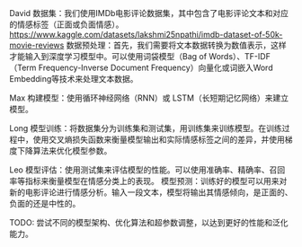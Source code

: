David
数据集：我们使用IMDb电影评论数据集，其中包含了电影评论文本和对应的情感标签（正面或负面情感）。
https://www.kaggle.com/datasets/lakshmi25npathi/imdb-dataset-of-50k-movie-reviews
数据预处理：首先，我们需要将文本数据转换为数值表示，这样才能输入到深度学习模型中。可以使用词袋模型（Bag of Words）、TF-IDF（Term Frequency-Inverse Document Frequency）向量化或词嵌入Word Embedding等技术来处理文本数据。

Max
构建模型：使用循环神经网络（RNN）或 LSTM（长短期记忆网络）来建立模型。

Long
模型训练：将数据集分为训练集和测试集，用训练集来训练模型。在训练过程中，使用交叉熵损失函数来衡量模型输出和实际情感标签之间的差异，并使用梯度下降算法来优化模型参数。

Leo
模型评估：使用测试集来评估模型的性能。可以使用准确率、精确率、召回率等指标来衡量模型在情感分类上的表现。
模型预测：训练好的模型可以用来对新的电影评论进行情感分析。输入一段文本，模型将输出其情感倾向，是正面的、负面的还是中性的。

TODO: 尝试不同的模型架构、优化算法和超参数调整，以达到更好的性能和泛化能力。